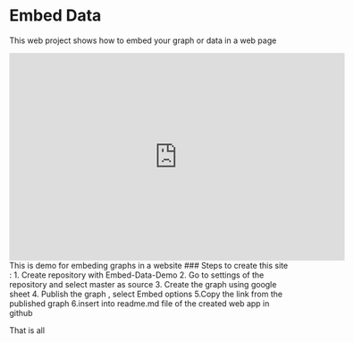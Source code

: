 # Embed Data
This web project shows how to embed your graph or data in a web page

<iframe width="600" height="371" seamless frameborder="0" scrolling="no" src="https://docs.google.com/spreadsheets/d/e/2PACX-1vQhi8Uoz3KTYs-xWfNmrq5DjRIG6csSFIqrSm9K4ZEKO54XD9xS5re-69t7KH-hwvszMULK-NJC2fpw/pubchart?oid=1957767361&amp;format=interactive"></iframe>
This is demo for embeding graphs in a website
### Steps to create this site :
1. Create repository with Embed-Data-Demo
2. Go to settings of the repository and select master as source
3. Create the graph using google sheet
4. Publish the graph , select Embed options
5.Copy the link from the published graph 
6.insert into readme.md file of the created web app in github

That is all
